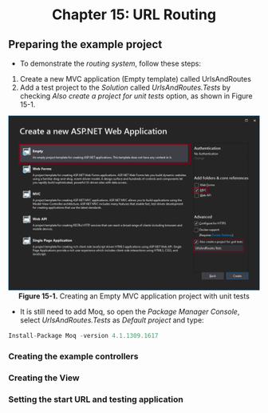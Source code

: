 <h1 align="center">
    Chapter 15: URL Routing
</h1>

## Preparing the example project
* To demonstrate the *routing system*, follow these steps:
1. Create a new MVC application (Empty template) called UrlsAndRoutes
2. Add a test project to the *Solution* called *UrlsAndRoutes.Tests* by checking *Also create a project for unit tests* option, as shown in Figure 15-1. 
<p align="center">
    <img src="ch15-Pictures/Figure 15-1.png" /><br />
    <b>Figure 15-1.</b> Creating an Empty MVC application project with unit tests
</p>  

* It is still need to add Moq, so open the *Package Manager Console*, select *UrlsAndRoutes.Tests* as *Default project* and type:  
```js
Install-Package Moq -version 4.1.1309.1617
```

### Creating the example controllers
### Creating the View
### Setting the start URL and testing application

<!--
# Chapter 15: URL Routing
    ## Preparing the example project
        Figure 15-1. Creating an Empty MVC application project with unit tests


> SUMMARRY AND UPDATE ==========================

> CONTENTS =====================================
# Chapter 15: URL Routing
## Preparing the example project
### Creating the example controllers
### Creating the View
### Setting the start URL and testing application

> GITHUB =====================================
https://github.com/deyran/asp-dot-net-training/blob/main/pro-asp-net-mvc/chapter-15/aa-preparing-the-example-project.md

> # ==========================================
#DotNet #csharp #dotnetcore #aspnetcore #ASPNET #aspdotnet #IT #developer #TI #tecnologia #DevOps #desenvolvedor #programador #software #homeoffice #dev #tecnologiadainformacao #devs #code #programacao #programação #tecnologiadainformação #sistemasdeinformação #engenhariadesoftware #GitHub #Actions #ASPNETMVC #ASPNET #MVC #core #MVC #route #urlroute #urlroting
-->